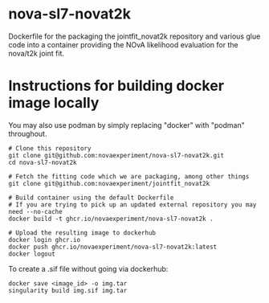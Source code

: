 # nova-sl7-novat2k

Dockerfile for the packaging the jointfit_novat2k repository and various glue
code into a container providing the NOvA likelihood evaluation for the nova/t2k
joint fit.

# Instructions for building docker image locally

You may also use podman by simply replacing "docker" with "podman" throughout.

    # Clone this repository
    git clone git@github.com:novaexperiment/nova-sl7-novat2k.git
    cd nova-sl7-novat2k

    # Fetch the fitting code which we are packaging, among other things
    git clone git@github.com:novaexperiment/jointfit_novat2k

    # Build container using the default Dockerfile
    # If you are trying to pick up an updated external repository you may need --no-cache
    docker build -t ghcr.io/novaexperiment/nova-sl7-novat2k .

    # Upload the resulting image to dockerhub
    docker login ghcr.io
    docker push ghcr.io/novaexperiment/nova-sl7-novat2k:latest
    docker logout

To create a .sif file without going via dockerhub:

    docker save <image_id> -o img.tar
    singularity build img.sif img.tar
